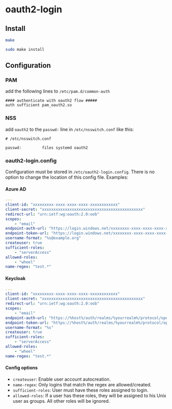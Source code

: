 # oauth2-login

## Install

```bash
make

sudo make install
```

## Configuration

### PAM

add the following lines to `/etc/pam.d/common-auth`

```
#### authenticate with oauth2 flow #####
auth sufficient pam_oauth2.so
```

### NSS

add `oauth2` to the `passwd:` line in `/etc/nsswitch.conf` like this:

```
# /etc/nsswitch.conf

passwd:         files systemd oauth2
```

### oauth2-login.config

Configuration must be stored in `/etc/oauth2-login.config`. There is no option to change the location
of this config file. Examples:

#### Azure AD

```yaml
---
client-id: "xxxxxxxxx-xxxx-xxxx-xxxx-xxxxxxxxxxxx"
client-secret: "xxxxxxxxxxxxxxxxxxxxxxxxxxxxxxxxxxxxxxxxxxxx"
redirect-url: "urn:ietf:wg:oauth:2.0:oob"
scopes: 
    - "email"
endpoint-auth-url: "https://login.windows.net/xxxxxxxx-xxxx-xxxx-xxxx-xxxxxxxxxxxx/oauth2/authorize"
endpoint-token-url: "https://login.windows.net/xxxxxxxx-xxxx-xxxx-xxxx-xxxxxxxxxxxx/oauth2/token"
username-format: "%s@example.org"
createuser: true
sufficient-roles: 
    - "serverAccess"
allowed-roles: 
    - "wheel"
name-regex: "test.*"
```

#### Keycloak

```yaml
---
client-id: "xxxxxxxxx-xxxx-xxxx-xxxx-xxxxxxxxxxxx"
client-secret: "xxxxxxxxxxxxxxxxxxxxxxxxxxxxxxxxxxxxxxxxxxxx"
redirect-url: "urn:ietf:wg:oauth:2.0:oob"
scopes: 
    - "email"
endpoint-auth-url: "https://%host%/auth/realms/%yourrealm%/protocol/openid-connect/auth"
endpoint-token-url: "https://%host%/auth/realms/%yourrealm%/protocol/openid-connect/token"
username-format: "%s"
createuser: true
sufficient-roles: 
    - "serverAccess"
allowed-roles: 
    - "wheel"
name-regex: "test.*"
```

#### Config options

- `createuser`: Enable user account autocreation.
- `name-regex`: Only logins that match the regex are allowed/created.
- `sufficient-roles`: User must have these roles assigned to login.
- `allowed-roles`: If a user has these roles, they will be assigned to his Unix user as groups.
  All other roles will be ignored.
